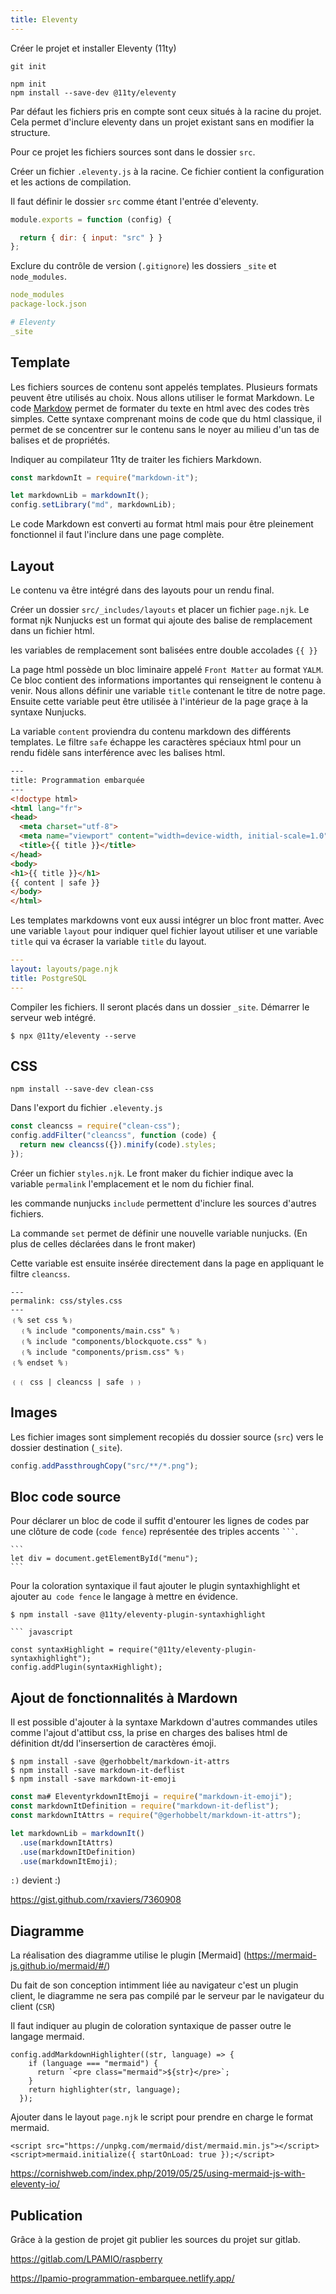 ```yaml
---
title: Eleventy
---
```


Créer le projet et installer Eleventy (11ty)

```shell
git init

npm init
npm install --save-dev @11ty/eleventy
```

Par défaut les fichiers pris en compte sont ceux situés à la racine du projet. Cela permet d'inclure eleventy dans un projet existant sans en modifier la structure.

Pour ce projet les fichiers sources sont dans le dossier `src`.

Créer un fichier `.eleventy.js` à la racine. Ce fichier contient la configuration et les actions de compilation.

Il faut définir le dossier `src` comme étant l'entrée d'eleventy.

```javascript
module.exports = function (config) {

  return { dir: { input: "src" } }
};
```

Exclure du contrôle de version (`.gitignore`) les dossiers `_site` et `node_modules`.

```yaml
node_modules
package-lock.json

# Eleventy
_site
```

## Template

Les fichiers sources de contenu sont appelés templates. Plusieurs formats peuvent être utilisés au choix. Nous allons utiliser le format Markdown. Le code [Markdow](markdown) permet de formater du texte en html avec des codes très simples. Cette syntaxe comprenant moins de code que du html classique, il permet de se concentrer sur le contenu sans le noyer au milieu d'un tas de balises et de propriétés.

Indiquer au compilateur 11ty de traiter les fichiers Markdown.



``` javascript
const markdownIt = require("markdown-it");

let markdownLib = markdownIt();
config.setLibrary("md", markdownLib);
```

Le code Markdown est converti au format html mais pour être pleinement fonctionnel il faut l'inclure dans une page complète.

## Layout

Le contenu va être intégré dans des layouts pour un rendu final.

Créer un dossier `src/_includes/layouts` et placer un fichier `page.njk`.
Le format njk Nunjucks est un format qui ajoute des balise de remplacement dans un fichier html.


les variables de remplacement sont balisées entre double accolades <code>&lbrace;&lbrace;&nbsp;&rbrace;&rbrace;</code>


La page html possède un bloc liminaire appelé `Front Matter` au format `YALM`. Ce bloc contient des informations importantes qui renseignent le contenu à venir.
Nous allons définir une variable `title` contenant le titre de notre page. Ensuite cette variable peut être utilisée à l'intérieur de la page graçe à la syntaxe Nunjucks.

La variable `content` proviendra du contenu markdown des différents templates. Le filtre `safe` échappe les caractères spéciaux html pour un rendu fidèle sans interférence avec les balises html.


``` html
---
title: Programmation embarquée
---
<!doctype html>
<html lang="fr">
<head>
  <meta charset="utf-8">
  <meta name="viewport" content="width=device-width, initial-scale=1.0">
  <title>{{ title }}</title>
</head>
<body>
<h1>{{ title }}</h1>
{{ content | safe }}
</body>
</html>
```

Les templates markdowns vont eux aussi intégrer un bloc front matter. Avec une variable `layout` pour indiquer quel fichier layout utiliser et une variable `title` qui va écraser la variable `title` du layout.

```yaml
---
layout: layouts/page.njk
title: PostgreSQL
---
```

Compiler les fichiers. Il seront placés dans un dossier `_site`. Démarrer le serveur web intégré.

```shell
$ npx @11ty/eleventy --serve
```

## CSS

```shell
npm install --save-dev clean-css
```

Dans l'export du fichier `.eleventy.js`

```javascript
const cleancss = require("clean-css");
config.addFilter("cleancss", function (code) {
  return new cleancss({}).minify(code).styles;
});
```

Créer un fichier `styles.njk`. Le front maker du fichier indique avec la variable `permalink` l'emplacement et le nom du fichier final.

les commande nunjucks `include` permettent d'inclure les sources d'autres fichiers.

La commande `set` permet de définir une nouvelle variable nunjucks. (En plus de celles déclarées dans le front maker)

Cette variable est ensuite insérée directement dans la page en appliquant le filtre `cleancss`.

```
---
permalink: css/styles.css
---
﹛% set css %﹜
  ﹛% include "components/main.css" %﹜
  ﹛% include "components/blockquote.css" %﹜
  ﹛% include "components/prism.css" %﹜
﹛% endset %﹜

﹛﹛ css | cleancss | safe ﹜﹜
```

## Images

Les fichier images sont simplement recopiés du dossier source (`src`) vers le dossier destination (`_site`).

```javascript
config.addPassthroughCopy("src/**/*.png");
```

## Bloc code source

Pour déclarer un bloc de code il suffit d'entourer les lignes de codes par une clôture de code (`code fence`) représentée  des triples accents ` ``` `.

~~~
```
let div = document.getElementById("menu");
```
~~~

Pour la coloration syntaxique il faut ajouter le plugin syntaxhighlight et ajouter au` code fence` le langage à mettre en évidence.

```shell
$ npm install -save @11ty/eleventy-plugin-syntaxhighlight
```

~~~
``` javascript
~~~

```
const syntaxHighlight = require("@11ty/eleventy-plugin-syntaxhighlight");
config.addPlugin(syntaxHighlight);
```

## Ajout de fonctionnalités à Mardown


Il est possible d'ajouter à la syntaxe Markdown d'autres commandes utiles comme l'ajout d'attibut css, la prise en charges des balises html de définition dt/dd l'insersertion de caractères émoji.

```shell
$ npm install -save @gerhobbelt/markdown-it-attrs
$ npm install -save markdown-it-deflist
$ npm install -save markdown-it-emoji
```

``` javascript
const ma# EleventyrkdownItEmoji = require("markdown-it-emoji");
const markdownItDefinition = require("markdown-it-deflist");
const markdownItAttrs = require("@gerhobbelt/markdown-it-attrs");

let markdownLib = markdownIt()
  .use(markdownItAttrs)
  .use(markdownItDefinition)
  .use(markdownItEmoji);
```
`:)` devient :)

https://gist.github.com/rxaviers/7360908

## Diagramme

La réalisation des diagramme utilise le plugin [Mermaid] (https://mermaid-js.github.io/mermaid/#/)

Du fait de son conception intimment liée au navigateur c'est un plugin client, le diagramme ne sera pas compilé par le serveur par le navigateur du client (`CSR`)

Il faut indiquer au plugin de coloration syntaxique de passer outre le langage mermaid.

```
config.addMarkdownHighlighter((str, language) => {
    if (language === "mermaid") {
      return `<pre class="mermaid">${str}</pre>`;
    }
    return highlighter(str, language);
  });
```

Ajouter dans le layout `page.njk` le script pour prendre en charge le format mermaid.

```
<script src="https://unpkg.com/mermaid/dist/mermaid.min.js"></script>
<script>mermaid.initialize({ startOnLoad: true });</script>
```

https://cornishweb.com/index.php/2019/05/25/using-mermaid-js-with-eleventy-io/

## Publication

Grâce à la gestion de projet git publier les sources du projet sur gitlab.

https://gitlab.com/LPAMIO/raspberry




https://lpamio-programmation-embarquee.netlify.app/
